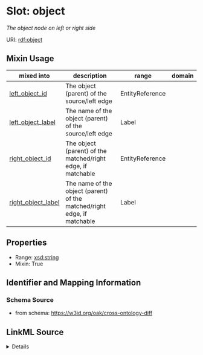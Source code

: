 # Slot: object
_The object node on left or right side_


URI: [rdf:object](http://www.w3.org/1999/02/22-rdf-syntax-ns#object)



<!-- no inheritance hierarchy -->





## Mixin Usage

| mixed into | description | range | domain |
| --- | --- | --- | --- |
| [left_object_id](left_object_id.md) | The object (parent) of the source/left edge | EntityReference |  |
| [left_object_label](left_object_label.md) | The name of the object (parent) of the source/left edge | Label |  |
| [right_object_id](right_object_id.md) | The object (parent) of the matched/right edge, if matchable | EntityReference |  |
| [right_object_label](right_object_label.md) | The name of the object (parent) of the matched/right edge, if matchable | Label |  |



## Properties

* Range: [xsd:string](http://www.w3.org/2001/XMLSchema#string)
* Mixin: True








## Identifier and Mapping Information







### Schema Source


* from schema: https://w3id.org/oak/cross-ontology-diff




## LinkML Source

<details>
```yaml
name: object
description: The object node on left or right side
from_schema: https://w3id.org/oak/cross-ontology-diff
rank: 1000
mixin: true
slot_uri: rdf:object
alias: object
range: string

```
</details>